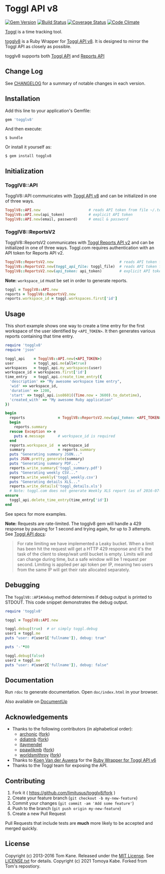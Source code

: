 
# Toggl API v8

[![Gem Version](https://badge.fury.io/rb/togglv8.svg)](https://badge.fury.io/rb/togglv8) [![Build Status](https://api.travis-ci.org/kanet77/togglv8.svg "Build Status")](https://travis-ci.org/kanet77/togglv8) [![Coverage Status](https://coveralls.io/repos/kanet77/togglv8/badge.svg?branch=master&service=github)](https://coveralls.io/github/kanet77/togglv8?branch=master) [![Code Climate](https://codeclimate.com/github/kanet77/togglv8/badges/gpa.svg)](https://codeclimate.com/github/kanet77/togglv8)

[Toggl](http://www.toggl.com) is a time tracking tool.

[togglv8](/) is a Ruby Wrapper for [Toggl API v8](https://github.com/toggl/toggl_api_docs). It is designed to mirror the Toggl API as closely as possible.

togglv8 supports both [Toggl API](https://github.com/toggl/toggl_api_docs/blob/master/toggl_api.md) and [Reports API](https://github.com/toggl/toggl_api_docs/blob/master/reports.md)

## Change Log

See [CHANGELOG](CHANGELOG.md) for a summary of notable changes in each version.

## Installation

Add this line to your application's Gemfile:

```ruby
gem 'togglv8'
```

And then execute:

    $ bundle

Or install it yourself as:

    $ gem install togglv8

## Initialization

### TogglV8::API

TogglV8::API communicates with [Toggl API v8](https://github.com/toggl/toggl_api_docs/blob/master/toggl_api.md) and can be initialized in one of three ways.

```ruby
TogglV8::API.new                      # reads API token from file ~/.toggl
TogglV8::API.new(api_token)           # explicit API token
TogglV8::API.new(email, password)     # email & password
```

### TogglV8::ReportsV2

TogglV8::ReportsV2 communicates with [Toggl Reports API v2](https://github.com/toggl/toggl_api_docs/blob/master/reports.md) and can be initialized in one of three ways. Toggl.com requires authentication with an API token for Reports API v2.

```ruby
TogglV8::ReportsV2.new                              # reads API token from file ~/.toggl
TogglV8::ReportsV2.new(toggl_api_file: toggl_file)  # reads API token from toggl_file
TogglV8::ReportsV2.new(api_token: api_token)        # explicit API token
```

**Note:** `workspace_id` must be set in order to generate reports.

```ruby
toggl = TogglV8::API.new
reports = TogglV8::ReportsV2.new
reports.workspace_id = toggl.workspaces.first['id']
```

## Usage

This short example shows one way to create a time entry for the first workspace of the user identified by `<API_TOKEN>`. It then generates various reports containing that time entry.

```ruby
require 'togglv8'
require 'json'

toggl_api    = TogglV8::API.new(<API_TOKEN>)
user         = toggl_api.me(all=true)
workspaces   = toggl_api.my_workspaces(user)
workspace_id = workspaces.first['id']
time_entry   = toggl_api.create_time_entry({
  'description' => "My awesome workspace time entry",
  'wid' => workspace_id,
  'duration' => 1200,
  'start' => toggl_api.iso8601((Time.now - 3600).to_datetime),
  'created_with' => "My awesome Ruby application"
})

begin
  reports               = TogglV8::ReportsV2.new(api_token: <API_TOKEN>)
  begin
    reports.summary
  rescue Exception => e
    puts e.message      # workspace_id is required
  end
  reports.workspace_id  = workspace_id
  summary               = reports.summary
  puts "Generating summary JSON..."
  puts JSON.pretty_generate(summary)
  puts "Generating summary PDF..."
  reports.write_summary('toggl_summary.pdf')
  puts "Generating weekly CSV..."
  reports.write_weekly('toggl_weekly.csv')
  puts "Generating details XLS..."
  reports.write_details('toggl_details.xls')
  # Note: toggl.com does not generate Weekly XLS report (as of 2016-07-24)
ensure
  toggl_api.delete_time_entry(time_entry['id'])
end
```

See specs for more examples.

**Note:** Requests are rate-limited. The togglv8 gem will handle a 429 response by pausing for 1 second and trying again, for up to 3 attempts. See [Toggl API docs](https://github.com/toggl/toggl_api_docs#the-api-format):

> For rate limiting we have implemented a Leaky bucket. When a limit has been hit the request will get a HTTP 429 response and it's the task of the client to sleep/wait until bucket is empty. Limits will and can change during time, but a safe window will be 1 request per second. Limiting is applied per api token per IP, meaning two users from the same IP will get their rate allocated separately.

## Debugging

The `TogglV8::API#debug` method determines if debug output is printed to STDOUT. This code snippet demonstrates the debug output.

```ruby
require 'togglv8'

toggl = TogglV8::API.new

toggl.debug(true)  # or simply toggl.debug
user1 = toggl.me
puts "user: #{user1['fullname']}, debug: true"

puts '-'*80

toggl.debug(false)
user2 = toggl.me
puts "user: #{user2['fullname']}, debug: false"
```

## Documentation

Run `rdoc` to generate documentation. Open `doc/index.html` in your browser.

Also available on [DocumentUp](https://documentup.com/kanet77/togglv8)

## Acknowledgements

- Thanks to the following contributors (in alphabetical order):
    * [archonic](https://github.com/archonic) ([fork](https://github.com/archonic/togglv8))
    * [ddiatmb](https://github.com/ddiatmb) ([fork](https://github.com/ddiatmb/togglv8))
    * [itaymendel](https://github.com/itaymendel)
    * [ppawlikmb](https://github.com/ppawlikmb) ([fork](https://github.com/ppawlikmb/togglv8))
    * [worldsmithroy](https://github.com/worldsmithroy) ([fork](https://github.com/worldsmithroy/togglv8))
- Thanks to [Koen Van der Auwera](https://github.com/atog) for the [Ruby Wrapper for Toggl API v6](https://github.com/atog/toggl)
- Thanks to the Toggl team for exposing the API.

## Contributing

1. Fork it ( https://github.com/limitusus/togglv8/fork )
2. Create your feature branch (`git checkout -b my-new-feature`)
3. Commit your changes (`git commit -am 'Add some feature'`)
4. Push to the branch (`git push origin my-new-feature`)
5. Create a new Pull Request

Pull Requests that include tests are **much** more likely to be accepted and merged quickly.

## License

Copyright (c) 2013-2016 Tom Kane. Released under the [MIT License](http://opensource.org/licenses/mit-license.php). See [LICENSE.txt](LICENSE.txt) for details.
Copyright (c) 2021 Tomoya Kabe. Forked from Tom's repostiory.
